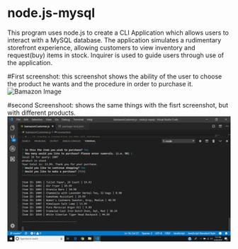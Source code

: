 # node.js-mysql
This program uses node.js to create a CLI Application which allows users to interact with a MySQL database. The
application simulates a rudimentary storefront experience, allowing customers to view inventory and request(buy) items in
stock. Inquirer is used to guide users through use of the application.

#First screenshot:
this screenshot shows the ability of the user to choose the product he wants and the procedure in order to purchase it.
![Bamazon Image](Screenshots/Screenshoot1.png)

#second Screenshoot:
shows the same things with the fisrt screenshot, but with different products.
![Bamazon Image](Screenshots/Screenshoot2.png)